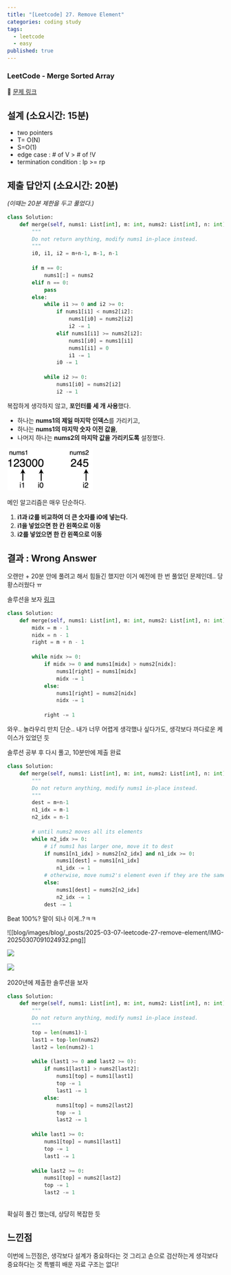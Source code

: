```yaml
---
title: "[Leetcode] 27. Remove Element"
categories: coding study
tags:
  - leetcode
  - easy
published: true
---
```

### LeetCode - Merge Sorted Array
🔗 [문제 링크](https://leetcode.com/problems/merge-sorted-array/description/)

## **설계 (소요시간: 15분)**
- two pointers
- T= O(N)
- S=O(1)
- edge case : # of V > # of !V
- termination condition : lp >= rp
## **제출 답안지 (소요시간: 20분)**

_(이때는 20분 제한을 두고 풀었다.)_

```python
class Solution:
    def merge(self, nums1: List[int], m: int, nums2: List[int], n: int) -> None:
        """
        Do not return anything, modify nums1 in-place instead.
        """
        i0, i1, i2 = m+n-1, m-1, n-1

        if m == 0:
            nums1[:] = nums2
        elif n == 0:
            pass
        else:
            while i1 >= 0 and i2 >= 0:
                if nums1[i1] < nums2[i2]:
                    nums1[i0] = nums2[i2] 
                    i2 -= 1
                elif nums1[i1] >= nums2[i2]:
                    nums1[i0] = nums1[i1] 
                    nums1[i1] = 0
                    i1 -= 1
                i0 -= 1
            
            while i2 >= 0:
                nums1[i0] = nums2[i2]
                i2 -= 1
```

복잡하게 생각하지 않고, **포인터를 세 개 사용**했다.

- 하나는 **nums1의 제일 마지막 인덱스**를 가리키고,
- 하나는 **nums1의 마지막 숫자 이전 값을**,
- 나머지 하나는 **nums2의 마지막 값을 가리키도록** 설정했다.

<img src="images/blog/_posts/2025-02-26-leetcode-88-mege-sorted-array/IMG-20250226092629238.png" width="200">

메인 알고리즘은 매우 단순하다.

1. **i1과 i2를 비교하여 더 큰 숫자를 i0에 넣는다.**
2. **i1을 넣었으면 한 칸 왼쪽으로 이동**
3. **i2를 넣었으면 한 칸 왼쪽으로 이동**

## 결과 : Wrong Answer

오랜만 + 20분 안에 풀려고 해서 힘들긴 했지만
이거 예전에 한 번 풀었던 문제인데.. 당황스러웠다 ㅠ

솔루션을 보자 [링크](https://leetcode.com/problems/merge-sorted-array/solutions/5714203/video-simple-solution-coding-exercise)

```python
class Solution:
    def merge(self, nums1: List[int], m: int, nums2: List[int], n: int) -> None:
        midx = m - 1
        nidx = n - 1 
        right = m + n - 1

        while nidx >= 0:
            if midx >= 0 and nums1[midx] > nums2[nidx]:
                nums1[right] = nums1[midx]
                midx -= 1
            else:
                nums1[right] = nums2[nidx]
                nidx -= 1

            right -= 1
```

와우.. 놀라우리 만치 단순..
내가 너무 어렵게 생각했나 싶다가도, 생각보다 까다로운 케이스가 있었던 듯

솔루션 공부 후 다시 풀고, 10분만에 제출 완료

```python
class Solution:
    def merge(self, nums1: List[int], m: int, nums2: List[int], n: int) -> None:
        """
        Do not return anything, modify nums1 in-place instead.
        """
        dest = m+n-1
        n1_idx = m-1
        n2_idx = n-1
        
        # until nums2 moves all its elements
        while n2_idx >= 0:
            # if nums1 has larger one, move it to dest
            if nums1[n1_idx] > nums2[n2_idx] and n1_idx >= 0:
                nums1[dest] = nums1[n1_idx]
                n1_idx -= 1
            # otherwise, move nums2's element even if they are the same
            else:
                nums1[dest] = nums2[n2_idx]
                n2_idx -= 1
            dest -= 1
```

Beat 100%? 말이 되나 이게..?ㅋㅋ

![[blog/images/blog/_posts/2025-03-07-leetcode-27-remove-element/IMG-20250307091024932.png]]

![](blog/images/blog/_posts/2025-03-07-leetcode-27-remove-element/IMG-20250307091024932.png)

<img src="blog/images/blog/_posts/2025-02-27-leetcode-88-mege-sorted-array/IMG-20250227091134723.png" width="600">


2020년에 제출한 솔루션을 보자

```python
class Solution:
    def merge(self, nums1: List[int], m: int, nums2: List[int], n: int) -> None:
        """
        Do not return anything, modify nums1 in-place instead.
        """
        top = len(nums1)-1
        last1 = top-len(nums2)
        last2 = len(nums2)-1
        
        while (last1 >= 0 and last2 >= 0):
            if nums1[last1] > nums2[last2]:
                nums1[top] = nums1[last1]
                top -= 1 
                last1 -= 1 
            else:    
                nums1[top] = nums2[last2]
                top -= 1 
                last2 -= 1 
        
        while last1 >= 0:
            nums1[top] = nums1[last1]
            top -= 1 
            last1 -= 1 
            
        while last2 >= 0:
            nums1[top] = nums2[last2]
            top -= 1 
            last2 -= 1 
         
```

확실히 풀긴 했는데, 상당히 복잡한 듯

## 느낀점
이번에 느낀점은, 생각보다 설계가 중요하다는 것
그리고 손으로 검산하는게 생각보다 중요하다는 것
특별히 배운 자료 구조는 없다!